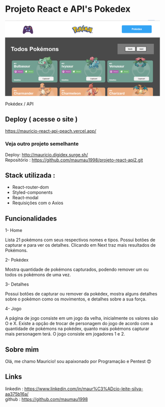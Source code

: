 # Projeto React e API's Pokedex
![Astrodev](./src/assets/pokedex.png)

Pokédex / API

## Deploy ( acesse o site )

https://mauricio-react-api-peach.vercel.app/ 

### Veja outro projeto semelhante 

Deploy: http://mauricio.digidex.surge.sh/ <br>
Repositório : https://github.com/maumau1998/projeto-react-api2.git

## Stack utilizada :
* React-router-dom <br>
* Styled-components<br>
* React-modal<br>
* Requisições com o Axios


## Funcionalidades

1- Home<br>

Lista 21 pokémons com seus respectivos nomes e tipos. Possui botões de capturar e para ver os detalhes. Clicando em Next traz mais resultados de Pokémons.

2- Pokédex<br>

Mostra quantidade de pokémons capturados, podendo remover um ou todos os pokémons de uma vez.

3- Detalhes <br>

Possui botões de capturar ou remover da pokédex, mostra alguns detalhes sobre o pokémon como os movimentos, e detalhes sobre a sua força.

4- Jogo <br>

A página de jogo consiste em um jogo da velha, inicialmente os valores são O e X. Existe a opção de trocar de personagem do jogo de acordo com a quantidade de pokémons na pokédex, quanto mais pokémons capturar mais personagem terá. O jogo consiste em jogadores 1 e 2.


## Sobre mim 
Olá, me chamo Mauricio! sou apaixonado por Programação e Pentest 😍

## Links
linkedin : https://www.linkedin.com/in/maur%C3%ADcio-leite-silva-aa375b16a/ <br>
github : https://github.com/maumau1998
